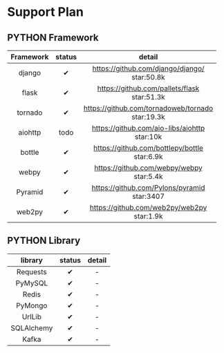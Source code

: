 # Support Plan
## PYTHON Framework

Framework| status | detail
:---:|:---:|:---:
django | ✔ | https://github.com/django/django/<br>star:50.8k
flask | ✔ | https://github.com/pallets/flask<br>star:51.3k
tornado| ✔ | https://github.com/tornadoweb/tornado<br>star:19.3k
aiohttp| todo |https://github.com/aio-libs/aiohttp<br>star:10k
bottle| ✔ | https://github.com/bottlepy/bottle<br>star:6.9k
webpy| ✔ |https://github.com/webpy/webpy<br>star:5.4k
Pyramid| ✔ | https://github.com/Pylons/pyramid<br>star:3407
web2py| ✔ |https://github.com/web2py/web2py<br>star:1.9k

## PYTHON Library

library | status | detail
:---:|:---:|:---:
Requests| ✔ | -
PyMySQL| ✔ | -
Redis| ✔ | -
PyMongo| ✔ | -
UrlLib| ✔ | -
SQLAlchemy| ✔ | -
Kafka| ✔ | -
